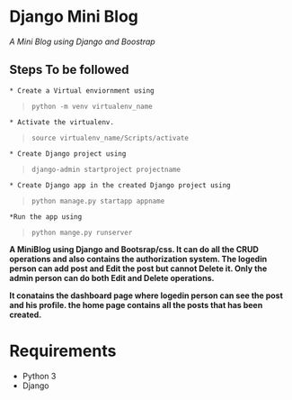 # **Django Mini Blog**

*A Mini Blog using Django and Boostrap*

## Steps To be followed
    * Create a Virtual enviornment using 
 > `python -m venv virtualenv_name`

    * Activate the virtualenv.
> `source virtualenv_name/Scripts/activate`

    * Create Django project using
> `django-admin startproject projectname`

    * Create Django app in the created Django project using
   > `python manage.py startapp appname`

    *Run the app using
   > `python mange.py runserver`

**A MiniBlog using Django and Bootsrap/css. It can do all the CRUD operations and also contains the authorization system. The logedin person can add post and Edit the post but cannot Delete it. Only the admin person can do both Edit and Delete operations.**


**It conatains the dashboard page where logedin person can see the post and his profile. the home page contains all the posts that has been created.**




# **Requirements**
* Python 3
* Django 



